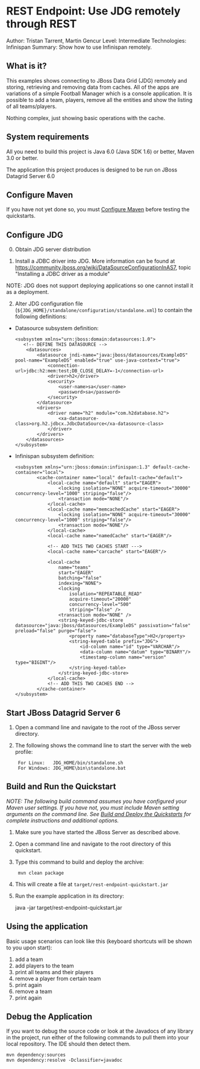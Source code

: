 REST Endpoint: Use JDG remotely through REST
============================================
Author: Tristan Tarrent, Martin Gencur
Level: Intermediate
Technologies: Infinispan
Summary: Show how to use Infinispan remotely.

What is it?
-----------

This examples shows connecting to JBoss Data Grid (JDG) remotely and storing, retrieving and removing data from caches. All of the apps are variations of a simple Football Manager which is a console application. It is possible to add a team, players, remove all the entities and show the listing of all teams/players. 

Nothing complex, just showing basic operations with the cache.


System requirements
-------------------

All you need to build this project is Java 6.0 (Java SDK 1.6) or better, Maven 3.0 or better.

The application this project produces is designed to be run on JBoss Datagrid Server 6.0 

 
Configure Maven
---------------

If you have not yet done so, you must [Configure Maven](../README.md#configure-maven-) before testing the quickstarts.


Configure JDG
-------------

0) Obtain JDG server distribution

1) Install a JDBC driver into JDG. More information can be found at https://community.jboss.org/wiki/DataSourceConfigurationInAS7, topic "Installing a JDBC driver as a module"

NOTE: JDG does not support deploying applications so one cannot install it as a deployment.

2) Alter JDG configuration file (`${JDG_HOME}/standalone/configuration/standalone.xml`) to contain the following definitions:
   
* Datasource subsystem definition:

    ```
    <subsystem xmlns="urn:jboss:domain:datasources:1.0">
       <!-- DEFINE THIS DATASOURCE -->
        <datasources>
            <datasource jndi-name="java:jboss/datasources/ExampleDS" pool-name="ExampleDS" enabled="true" use-java-context="true">
                <connection-url>jdbc:h2:mem:test;DB_CLOSE_DELAY=-1</connection-url>
                <driver>h2</driver>
                <security>
                    <user-name>sa</user-name>
                    <password>sa</password>
                </security>
            </datasource>
            <drivers>
                <driver name="h2" module="com.h2database.h2">
                    <xa-datasource-class>org.h2.jdbcx.JdbcDataSource</xa-datasource-class>
                </driver>
            </drivers>
        </datasources>
    </subsystem>
    ```

* Infinispan subsystem definition:

    ```
    <subsystem xmlns="urn:jboss:domain:infinispan:1.3" default-cache-container="local">
            <cache-container name="local" default-cache="default">
                <local-cache name="default" start="EAGER">
                    <locking isolation="NONE" acquire-timeout="30000" concurrency-level="1000" striping="false"/>
                    <transaction mode="NONE"/>
                </local-cache>
                <local-cache name="memcachedCache" start="EAGER">
                    <locking isolation="NONE" acquire-timeout="30000" concurrency-level="1000" striping="false"/>
                    <transaction mode="NONE"/>
                </local-cache>
                <local-cache name="namedCache" start="EAGER"/>
                
                <!-- ADD THIS TWO CACHES START --->
                <local-cache name="carcache" start="EAGER"/>
                
                <local-cache 
                    name="teams"
                    start="EAGER"
                    batching="false"
                    indexing="NONE">
                    <locking
                        isolation="REPEATABLE_READ"
                        acquire-timeout="20000"
                        concurrency-level="500"
                        striping="false" />
                    <transaction mode="NONE" />
                    <string-keyed-jdbc-store datasource="java:jboss/datasources/ExampleDS" passivation="false" preload="false" purge="false">
                        <property name="databaseType">H2</property>
                        <string-keyed-table prefix="JDG">
                            <id-column name="id" type="VARCHAR"/>
                            <data-column name="datum" type="BINARY"/>
                            <timestamp-column name="version" type="BIGINT"/>
                        </string-keyed-table>
                    </string-keyed-jdbc-store>
                </local-cache>
                <!-- ADD THIS TWO CACHES END -->
            </cache-container>
    </subsystem>
    ```

Start JBoss Datagrid Server 6
------------------------------

1. Open a command line and navigate to the root of the JBoss server directory.
2. The following shows the command line to start the server with the web profile:

        For Linux:   JDG_HOME/bin/standalone.sh
        For Windows: JDG_HOME\bin\standalone.bat


Build and Run the Quickstart
-------------------------

_NOTE: The following build command assumes you have configured your Maven user settings. If you have not, you must include Maven setting arguments on the command line. See [Build and Deploy the Quickstarts](../README.md#buildanddeploy) for complete instructions and additional options._

1. Make sure you have started the JBoss Server as described above.
2. Open a command line and navigate to the root directory of this quickstart.
3. Type this command to build and deploy the archive:

        mvn clean package 
                
4. This will create a file at `target/rest-endpoint-quickstart.jar` 

5. Run the example application in its directory:

    java -jar target/rest-endpoint-quickstart.jar
 

Using the application
---------------------
Basic usage scenarios can look like this (keyboard shortcuts will be shown to you upon start):

1. add a team
2. add players to the team
3. print all teams and their players
4. remove a player from certain team
5. print again
6. remove a team
7. print again


Debug the Application
------------------------------------

If you want to debug the source code or look at the Javadocs of any library in the project, run either of the following commands to pull them into your local repository. The IDE should then detect them.

    mvn dependency:sources
    mvn dependency:resolve -Dclassifier=javadoc





